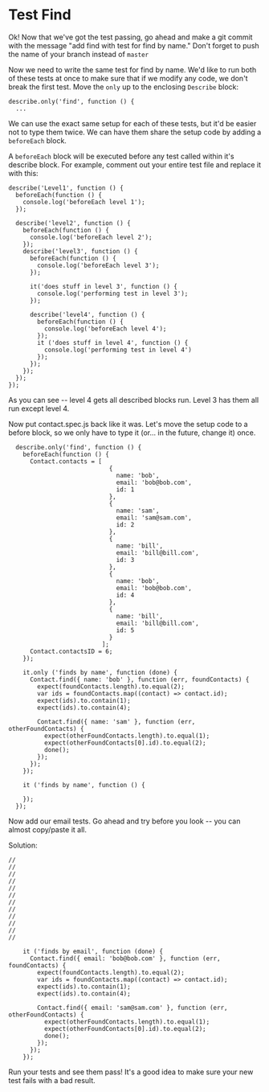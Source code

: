 # Test Find

Ok!  Now that we've got the test passing, go ahead and make a git commit with the message "add find with test for find by name."  Don't forget to push the name of your branch instead of `master`

Now we need to write the same test for find by name.  We'd like to run both of these tests at once to make sure that if we modify any code, we don't break the first test.  Move the `only` up to the enclosing `Describe` block:

```
describe.only('find', function () {
  ...
```

We can use the exact same setup for each of these tests, but it'd be easier not to type them twice.  We can have them share the setup code by adding a `beforeEach` block.

A `beforeEach` block will be executed before any test called within it's describe block.  For example, comment out your entire test file and replace it with this:
```
describe('Level1', function () {
  beforeEach(function () {
    console.log('beforeEach level 1');
  });

  describe('level2', function () {
    beforeEach(function () {
      console.log('beforeEach level 2');
    });
    describe('level3', function () {
      beforeEach(function () {
        console.log('beforeEach level 3');
      });

      it('does stuff in level 3', function () {
        console.log('performing test in level 3');
      });

      describe('level4', function () {
        beforeEach(function () {
          console.log('beforeEach level 4');
        });
        it ('does stuff in level 4', function () {
          console.log('performing test in level 4')
        });
      });
    });
  });
});
```
As you can see -- level 4 gets all described blocks run.  Level 3 has them all run except level 4.

Now put contact.spec.js back like it was.  Let's move the setup code to a before block, so we only have to type it (or... in the future, change it) once.
```
  describe.only('find', function () {
    beforeEach(function () {
      Contact.contacts = [
                            {
                              name: 'bob',
                              email: 'bob@bob.com',
                              id: 1
                            },
                            {
                              name: 'sam',
                              email: 'sam@sam.com',
                              id: 2
                            },
                            {
                              name: 'bill',
                              email: 'bill@bill.com',
                              id: 3
                            },
                            {
                              name: 'bob',
                              email: 'bob@bob.com',
                              id: 4
                            },
                            {
                              name: 'bill',
                              email: 'bill@bill.com',
                              id: 5
                            }
                          ];
      Contact.contactsID = 6;
    });
    
    it.only ('finds by name', function (done) {
      Contact.find({ name: 'bob' }, function (err, foundContacts) {
        expect(foundContacts.length).to.equal(2);
        var ids = foundContacts.map((contact) => contact.id);
        expect(ids).to.contain(1);
        expect(ids).to.contain(4);

        Contact.find({ name: 'sam' }, function (err, otherFoundContacts) {
          expect(otherFoundContacts.length).to.equal(1);
          expect(otherFoundContacts[0].id).to.equal(2);
          done();
        });
      });
    });

    it ('finds by name', function () {

    });
  });
```
Now add our email tests.  Go ahead and try before you look -- you can almost copy/paste it all.

Solution:
```
//
//
//
//
//
//
//
//
//
//
//
//

    it ('finds by email', function (done) {
      Contact.find({ email: 'bob@bob.com' }, function (err, foundContacts) {
        expect(foundContacts.length).to.equal(2);
        var ids = foundContacts.map((contact) => contact.id);
        expect(ids).to.contain(1);
        expect(ids).to.contain(4);

        Contact.find({ email: 'sam@sam.com' }, function (err, otherFoundContacts) {
          expect(otherFoundContacts.length).to.equal(1);
          expect(otherFoundContacts[0].id).to.equal(2);
          done();
        });
      });
    });
```

Run your tests and see them pass!  It's a good idea to make sure your new test fails with a bad result.
